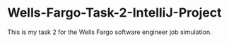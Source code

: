 # Wells-Fargo-Task-2-IntelliJ-Project
This is my task 2 for the Wells Fargo software engineer job simulation.
